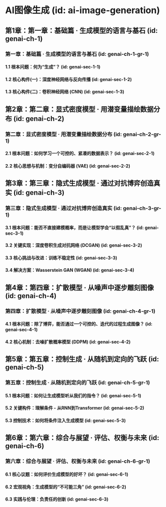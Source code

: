 # AI图像生成 (id: ai-image-generation)

## 第1章：第一章：基础篇 · 生成模型的语言与基石 (id: genai-ch-1)
### 第一章：基础篇 · 生成模型的语言与基石 (id: genai-ch-1-gr-1)
#### 1.1 根本问题：何为“生成”？ (id: genai-sec-1-1)
#### 1.2 核心构件(一)：深度神经网络与反向传播 (id: genai-sec-1-2)
#### 1.3 核心构件(二)：卷积神经网络 (CNN) (id: genai-sec-1-3)

## 第2章：第二章：显式密度模型 · 用潜变量描绘数据分布 (id: genai-ch-2)
### 第二章：显式密度模型 · 用潜变量描绘数据分布 (id: genai-ch-2-gr-1)
#### 2.1 根本问题：如何学习一个可控的、紧凑的数据表示？ (id: genai-sec-2-1)
#### 2.2 核心思想与机制：变分自编码器 (VAE) (id: genai-sec-2-2)

## 第3章：第三章：隐式生成模型 · 通过对抗博弈创造真实 (id: genai-ch-3)
### 第三章：隐式生成模型 · 通过对抗博弈创造真实 (id: genai-ch-3-gr-1)
#### 3.1 根本问题：能否不直接建模概率，而是让模型学会“以假乱真”？ (id: genai-sec-3-1)
#### 3.2 关键实现：深度卷积生成对抗网络 (DCGAN) (id: genai-sec-3-2)
#### 3.3 核心挑战与改进：训练不稳定性 (id: genai-sec-3-3)
#### 3.4 解决方案：Wasserstein GAN (WGAN) (id: genai-sec-3-4)

## 第4章：第四章：扩散模型 · 从噪声中逐步雕刻图像 (id: genai-ch-4)
### 第四章：扩散模型 · 从噪声中逐步雕刻图像 (id: genai-ch-4-gr-1)
#### 4.1 根本问题：除了博弈，能否通过一个可控的、迭代的过程生成图像？ (id: genai-sec-4-1)
#### 4.2 核心机制：去噪扩散概率模型 (DDPM) (id: genai-sec-4-2)

## 第5章：第五章：控制生成 · 从随机到定向的飞跃 (id: genai-ch-5)
### 第五章：控制生成 · 从随机到定向的飞跃 (id: genai-ch-5-gr-1)
#### 5.1 根本问题：如何让生成模型听从我们的指令？ (id: genai-sec-5-1)
#### 5.2 关键构件：理解条件 - 从RNN到Transformer (id: genai-sec-5-2)
#### 5.3 控制技术：如何将条件注入生成模型 (id: genai-sec-5-3)

## 第6章：第六章：综合与展望 · 评估、权衡与未来 (id: genai-ch-6)
### 第六章：综合与展望 · 评估、权衡与未来 (id: genai-ch-6-gr-1)
#### 6.1 核心议题：如何评价生成模型的好坏？ (id: genai-sec-6-1)
#### 6.2 宏观视角：生成模型的“不可能三角” (id: genai-sec-6-2)
#### 6.3 实践与伦理：负责任的创新 (id: genai-sec-6-3)
